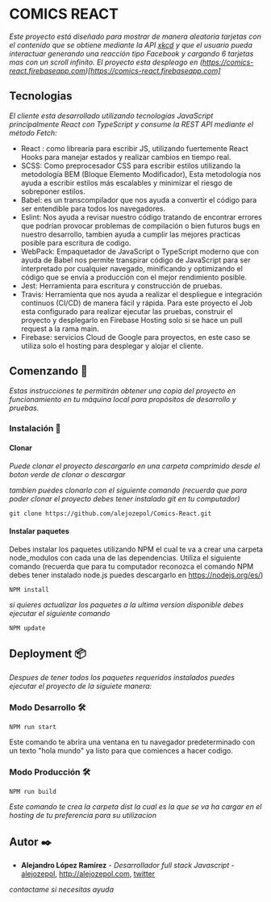 # COMICS REACT

_Este proyecto está diseñado para mostrar de manera aleatoria tarjetas con el contenido que se obtiene mediante la API [xkcd](https://xkcd.com/json.html) y que el usuario pueda interactuar generando una reacción tipo Facebook y cargando 6 tarjetas mas con un scroll infinito. El proyecto esta despleago en (https://comics-react.firebaseapp.com)[https://comics-react.firebaseapp.com]_

## Tecnologias
_El cliente esta desarrollado utilizando tecnologías JavaScript principalmente React con TypeScript y consume la REST API mediante el método Fetch:_

-	React : como librearía para escribir JS, utilizando fuertemente React Hooks para manejar estados y realizar cambios en tiempo real.
-	SCSS: Como preprocesador CSS para escribir estilos utilizando la metodología BEM (Bloque Elemento Modificador), Esta metodología nos ayuda a escribir estilos más escalables y minimizar el riesgo de sobreponer estilos.
-	Babel: es un transcompilador que nos ayuda a convertir el código para ser entendible para todos los navegadores.
- Eslint: Nos ayuda a revisar nuestro código tratando de encontrar errores que podrían provocar problemas de compilación o bien futuros bugs en nuestro desarrollo, tambien ayuda a cumplir las mejores practicas posible para escritura de codigo.
-	WebPack: Empaquetador de JavaScript o TypeScript moderno que con ayuda de Babel nos permite transpirar código de JavaScript para ser interpretado por cualquier navegado, minificando y optimizando el código que se envía a producción con el mejor rendimiento posible.
-	Jest: Herramienta para escritura y construcción de pruebas.
-	Travis: Herramienta que nos ayuda a realizar el despliegue e integración continuos  (CI/CD) de manera fácil y rápida. Para este proyecto el Job esta configurado para realizar ejecutar las pruebas,  construir el proyecto y desplegarlo en Firebase Hosting solo si se hace un pull request a la rama main.
-	Firebase: servicios Cloud de Google para proyectos, en este caso se utiliza solo el hosting para desplegar y alojar el cliente.


## Comenzando 🚀
_Estas instrucciones te permitirán obtener una copia del proyecto en funcionamiento en tu máquina local para propósitos de desarrollo y pruebas._


### Instalación 🔧

#### Clonar
_Puede clonar el proyecto descargarlo en una carpeta comprimido desde el boton verde de clonar o descargar_

_tambien puedes clonarlo con el siguiente comando (recuerda que para poder clonar el proyecto debes tener instalado git en tu computador)_

```
git clone https://github.com/alejozepol/Comics-React.git
```

#### Instalar paquetes

Debes instalar los paquetes utilizando NPM el cual te va a crear una carpeta node_modulos con cada una de las dependencias. Utiliza el siguiente comando (recuerda que para tu computador reconozca el comando NPM debes tener instalado node.js puedes descargarlo en https://nodejs.org/es/)

```
NPM install
```

_si quieres actualizar los paquetes a la ultima version disponible debes ejecutar el siguiente comando_
```
NPM update
```

## Deployment 📦

_Despues de tener todos los paquetes requeridos instalados puedes ejecutar el proyecto de la siguiete manera:_

### Modo Desarrollo 🛠️

```
NPM run start
```
Este comando te abrira una ventana en tu navegador predeterminado con un texto "hola mundo" ya listo para que comiences a hacer codigo.

### Modo Producción 🛠️

```
NPM run build
```
_Este comando te crea la carpeta dist la cual es la que se va ha cargar en el hosting de tu preferencia para su utilizacion_

## Autor ✒️

* **Alejandro López Ramírez** - *Desarrollador full stack Javascript* - [alejozepol](https://github.com/alejozepol),  http://alejozepol.com, [twitter](https://twitter.com/alejozepol) 

_contactame si necesitas ayuda_
